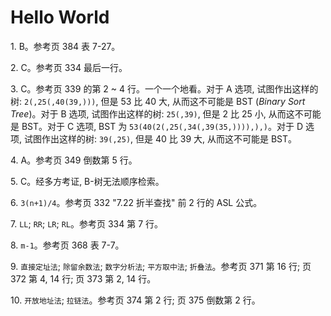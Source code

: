 # Hello World

1\. B。参考页 384 表 7-27。

2\. C。参考页 334 最后一行。

3\. C。参考页 339 的第 2 ~ 4 行。一个一个地看。对于 A 选项, 试图作出这样的树: `2(,25(,40(39,)))`, 但是 53 比 40 大, 从而这不可能是 BST (*Binary Sort Tree*)。对于 B 选项, 试图作出这样的树: `25(,39)`, 但是 2 比 25 小, 从而这不可能是 BST。对于 C 选项, BST 为 `53(40(2(,25(,34(,39(35,)))),),)`。对于 D 选项, 试图作出这样的树: `39(,25)`, 但是 40 比 39 大, 从而这不可能是 BST。

4\. A。参考页 349 倒数第 5 行。

5\. C。经多方考证, B-树无法顺序检索。

6\. `3(n+1)/4`。参考页 332 "7.22 折半查找" 前 2 行的 ASL 公式。

7\. `LL`; `RR`; `LR`; `RL`。参考页 334 第 7 行。

8\. `m-1`。参考页 368 表 7-7。

9\. `直接定址法`; `除留余数法`; `数字分析法`; `平方取中法`; `折叠法`。参考页 371 第 16 行; 页 372 第 4, 14 行; 页 373 第 2, 14 行。

10\. `开放地址法`; `拉链法`。参考页 374 第 2 行; 页 375 倒数第 2 行。
